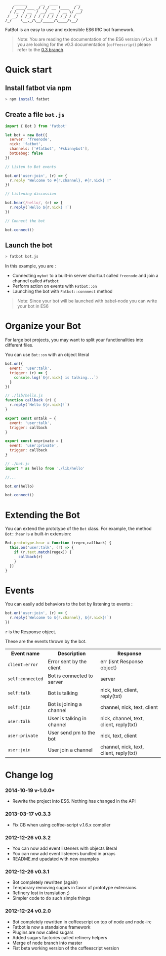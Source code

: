 ```ascii
    ______      __  ____        __
   / ____/___ _/ /_/ __ )____  / /_
  / /_  / __ `/ __/ __  / __ \/ __/
 / __/ / /_/ / /_/ /_/ / /_/ / /_  
/_/    \__,_/\__/_____/\____/\__/  
```

FatBot is an easy to use and extensible ES6 IRC bot framework.

> Note: You are reading the documentation of the ES6 version (v1.x). If you are looking for the v0.3 documentation (`coffeescript`) please refer to the [0.3 branch](https://github.com/rayfranco/fatbot/tree/0.3).

Quick start
===========

## Install fatbot via npm

```bash
> npm install fatbot
```

## Create a file `bot.js`

```javascript
import { Bot } from 'fatbot'

let bot = new Bot({
  server: 'freenode',
  nick: 'fatbot',
  channels: ['#fatbot', '#skinnybot'],
  botDebug: false
})

// Listen to Bot events

bot.on('user:join', (r) => {
  r.reply "Welcome to #{r.channel}, #{r.nick} !"
})

// Listening discussion

bot.hear(/hello/, (r) => {
  r.reply(`Hello ${r.nick} !`)
})

// Connect the bot

bot.connect()
```

## Launch the bot

```bash
> fatbot bot.js
```

In this example, you are :

* Connecting `mybot` to a built-in server shortcut called `freenode` and join a channel called `#fatbot`
* Perform action on events with `Fatbot::on`
* Launching the bot with `Fatbot::connnect` method

> Note: Since your bot will be launched with babel-node you can write your bot in ES6

Organize your Bot
=================

For large bot projects, you may want to split your functionalities into different files.

You can use `Bot::on` with an object literal

```javascript
bot.on({
  event: 'user:talk',
  trigger: (r) => {
    console.log(`${r.nick} is talking...`)
  }
})
```

```javascript
// ./lib/hello.js
function callback (r) {
  r.reply(`Hello ${r.nick}!`)
}

export const ontalk = {
  event: 'user:talk',
  trigger: callback
}

export const onprivate = {
  event: 'user:private',
  trigger: callback
}
```

```javascript
// ./bot.js
import * as hello from './lib/hello'

//...

bot.on(hello)

bot.connect()
```

Extending the Bot
=================

You can extend the prototype of the `Bot` class. For example, the method `Bot::hear` is a built-in extension:

```javascript
Bot.prototype.hear = function (regex,callback) {
  this.on('user:talk', (r) => {
    if (r.text.match(regex)) {
      callback(r)
    }
  })
}
```

Events
======

You can easily add behaviors to the bot by listening to events :

```javascript
bot.on('user:join', (r) => {
  r.reply(`Welcome to ${r.channel}, ${r.nick}!`)
})
```

`r` is the Response object.

These are the events thrown by the bot.

<table>
	<tr>
		<th>Event name</th>
		<th>Description</th>
		<th>Response</th>
	</tr>
  <tr>
    <td><code>client:error</code></td>
    <td>Error sent by the client</td>
    <td>err (isnt Response object)</td>
  </tr>
	<tr>
		<td><code>self:connected</code></td>
		<td>Bot is connected to server</td>
		<td>server</td>
	</tr>
	<tr>
		<td><code>self:talk</code></td>
		<td>Bot is talking</td>
		<td>nick, text, client, reply(txt)</td>
	</tr>
	<tr>
		<td><code>self:join</code></td>
		<td>Bot is joining a channel</td>
		<td>channel, nick, text, client</td>
	</tr>
	<tr>
		<td><code>user:talk</code></td>
		<td>User is talking in channel</td>
		<td>nick, channel, text, client, reply(txt)</td>
	</tr>
	<tr>
		<td><code>user:private</code></td>
		<td>User send pm to the bot</td>
		<td>nick, text, client</td>
	</tr>
	<tr>
		<td><code>user:join</code></td>
		<td>User join a channel</td>
		<td>channel, nick, text, client, reply(txt)</td>
	</tr>
</table>

Change log
==========

### 2014-10-19 **v-1.0.0*** ###
* Rewrite the project into ES6. Nothing has changed in the API

### 2013-03-17 **v0.3.3** ###
* Fix CB when using coffee-script v.1.6.x compiler

### 2012-12-26 **v0.3.2** ###

* You can now add event listeners with objects literal
* You can now add event listeners bundled in arrays
* README.md upadated with new examples

### 2012-12-26 **v0.3.1** ###

* Bot completely rewritten (again)
* Temporary removing sugars in favor of prototype extensions
* Refinery lost in translation ;)
* Simpler code to do such simple things

### 2012-12-24 **v0.2.0** ###

* Bot completely rewritten in coffeescript on top of node and node-irc
* Fatbot is now a standalone framework
* Plugins are now called sugars
* Added sugars factories called refinery helpers
* Merge of node branch into master
* Fist beta working version of the coffeescript version
